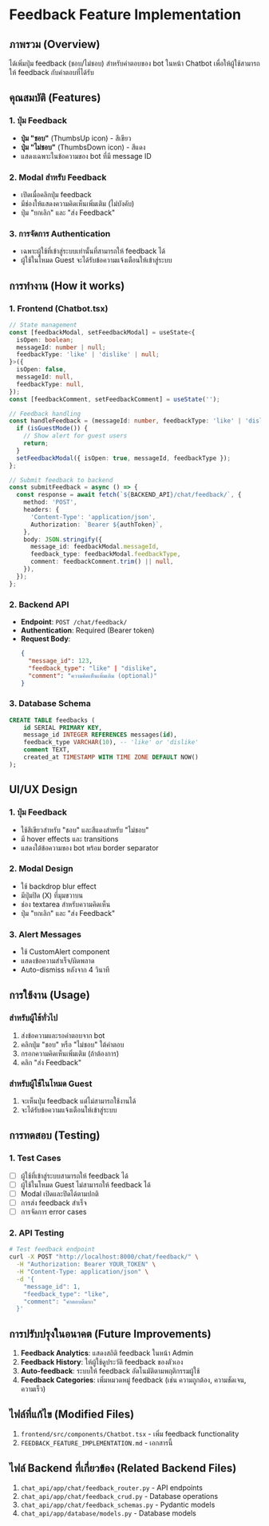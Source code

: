 # Feedback Feature Implementation

## ภาพรวม (Overview)

ได้เพิ่มปุ่ม feedback (ชอบ/ไม่ชอบ) สำหรับคำตอบของ bot ในหน้า Chatbot เพื่อให้ผู้ใช้สามารถให้ feedback กับคำตอบที่ได้รับ

## คุณสมบัติ (Features)

### 1. ปุ่ม Feedback
- **ปุ่ม "ชอบ"** (ThumbsUp icon) - สีเขียว
- **ปุ่ม "ไม่ชอบ"** (ThumbsDown icon) - สีแดง
- แสดงเฉพาะในข้อความของ bot ที่มี message ID

### 2. Modal สำหรับ Feedback
- เปิดเมื่อคลิกปุ่ม feedback
- มีช่องให้แสดงความคิดเห็นเพิ่มเติม (ไม่บังคับ)
- ปุ่ม "ยกเลิก" และ "ส่ง Feedback"

### 3. การจัดการ Authentication
- เฉพาะผู้ใช้ที่เข้าสู่ระบบเท่านั้นที่สามารถให้ feedback ได้
- ผู้ใช้ในโหมด Guest จะได้รับข้อความแจ้งเตือนให้เข้าสู่ระบบ

## การทำงาน (How it works)

### 1. Frontend (Chatbot.tsx)
```typescript
// State management
const [feedbackModal, setFeedbackModal] = useState<{
  isOpen: boolean;
  messageId: number | null;
  feedbackType: 'like' | 'dislike' | null;
}>({
  isOpen: false,
  messageId: null,
  feedbackType: null,
});
const [feedbackComment, setFeedbackComment] = useState('');

// Feedback handling
const handleFeedback = (messageId: number, feedbackType: 'like' | 'dislike') => {
  if (isGuestMode()) {
    // Show alert for guest users
    return;
  }
  setFeedbackModal({ isOpen: true, messageId, feedbackType });
};

// Submit feedback to backend
const submitFeedback = async () => {
  const response = await fetch(`${BACKEND_API}/chat/feedback/`, {
    method: 'POST',
    headers: {
      'Content-Type': 'application/json',
      Authorization: `Bearer ${authToken}`,
    },
    body: JSON.stringify({
      message_id: feedbackModal.messageId,
      feedback_type: feedbackModal.feedbackType,
      comment: feedbackComment.trim() || null,
    }),
  });
};
```

### 2. Backend API
- **Endpoint**: `POST /chat/feedback/`
- **Authentication**: Required (Bearer token)
- **Request Body**:
  ```json
  {
    "message_id": 123,
    "feedback_type": "like" | "dislike",
    "comment": "ความคิดเห็นเพิ่มเติม (optional)"
  }
  ```

### 3. Database Schema
```sql
CREATE TABLE feedbacks (
    id SERIAL PRIMARY KEY,
    message_id INTEGER REFERENCES messages(id),
    feedback_type VARCHAR(10), -- 'like' or 'dislike'
    comment TEXT,
    created_at TIMESTAMP WITH TIME ZONE DEFAULT NOW()
);
```

## UI/UX Design

### 1. ปุ่ม Feedback
- ใช้สีเขียวสำหรับ "ชอบ" และสีแดงสำหรับ "ไม่ชอบ"
- มี hover effects และ transitions
- แสดงใต้ข้อความของ bot พร้อม border separator

### 2. Modal Design
- ใช้ backdrop blur effect
- มีปุ่มปิด (X) ที่มุมขวาบน
- ช่อง textarea สำหรับความคิดเห็น
- ปุ่ม "ยกเลิก" และ "ส่ง Feedback"

### 3. Alert Messages
- ใช้ CustomAlert component
- แสดงข้อความสำเร็จ/ผิดพลาด
- Auto-dismiss หลังจาก 4 วินาที

## การใช้งาน (Usage)

### สำหรับผู้ใช้ทั่วไป
1. ส่งข้อความและรอคำตอบจาก bot
2. คลิกปุ่ม "ชอบ" หรือ "ไม่ชอบ" ใต้คำตอบ
3. กรอกความคิดเห็นเพิ่มเติม (ถ้าต้องการ)
4. คลิก "ส่ง Feedback"

### สำหรับผู้ใช้ในโหมด Guest
1. จะเห็นปุ่ม feedback แต่ไม่สามารถใช้งานได้
2. จะได้รับข้อความแจ้งเตือนให้เข้าสู่ระบบ

## การทดสอบ (Testing)

### 1. Test Cases
- [ ] ผู้ใช้ที่เข้าสู่ระบบสามารถให้ feedback ได้
- [ ] ผู้ใช้ในโหมด Guest ไม่สามารถให้ feedback ได้
- [ ] Modal เปิดและปิดได้ตามปกติ
- [ ] การส่ง feedback สำเร็จ
- [ ] การจัดการ error cases

### 2. API Testing
```bash
# Test feedback endpoint
curl -X POST "http://localhost:8000/chat/feedback/" \
  -H "Authorization: Bearer YOUR_TOKEN" \
  -H "Content-Type: application/json" \
  -d '{
    "message_id": 1,
    "feedback_type": "like",
    "comment": "คำตอบดีมาก"
  }'
```

## การปรับปรุงในอนาคต (Future Improvements)

1. **Feedback Analytics**: แสดงสถิติ feedback ในหน้า Admin
2. **Feedback History**: ให้ผู้ใช้ดูประวัติ feedback ของตัวเอง
3. **Auto-feedback**: ระบบให้ feedback อัตโนมัติตามพฤติกรรมผู้ใช้
4. **Feedback Categories**: เพิ่มหมวดหมู่ feedback (เช่น ความถูกต้อง, ความชัดเจน, ความเร็ว)

## ไฟล์ที่แก้ไข (Modified Files)

1. `frontend/src/components/Chatbot.tsx` - เพิ่ม feedback functionality
2. `FEEDBACK_FEATURE_IMPLEMENTATION.md` - เอกสารนี้

## ไฟล์ Backend ที่เกี่ยวข้อง (Related Backend Files)

1. `chat_api/app/chat/feedback_router.py` - API endpoints
2. `chat_api/app/chat/feedback_crud.py` - Database operations
3. `chat_api/app/chat/feedback_schemas.py` - Pydantic models
4. `chat_api/app/database/models.py` - Database models 
